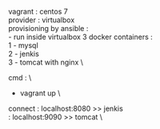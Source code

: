 
vagrant : centos 7 \
provider : virtualbox \
provisioning by ansible : \
    - run inside virtualbox 3 docker containers : \
        1 - mysql \
        2 - jenkis \
        3 - tomcat with nginx  \
    
cmd : \
 - vagrant up \

 connect : localhost:8080 >> jenkis \
         : localhost:9090 >> tomcat \
